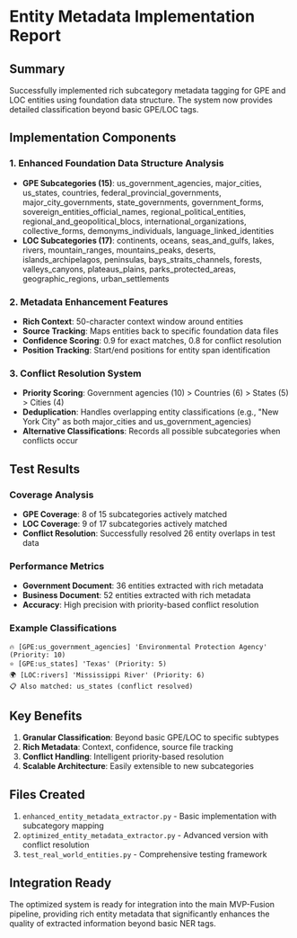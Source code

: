 # Entity Metadata Implementation Report

## Summary

Successfully implemented rich subcategory metadata tagging for GPE and LOC entities using foundation data structure. The system now provides detailed classification beyond basic GPE/LOC tags.

## Implementation Components

### 1. Enhanced Foundation Data Structure Analysis
- **GPE Subcategories (15)**: us_government_agencies, major_cities, us_states, countries, federal_provincial_governments, major_city_governments, state_governments, government_forms, sovereign_entities_official_names, regional_political_entities, regional_and_geopolitical_blocs, international_organizations, collective_forms, demonyms_individuals, language_linked_identities
- **LOC Subcategories (17)**: continents, oceans, seas_and_gulfs, lakes, rivers, mountain_ranges, mountains_peaks, deserts, islands_archipelagos, peninsulas, bays_straits_channels, forests, valleys_canyons, plateaus_plains, parks_protected_areas, geographic_regions, urban_settlements

### 2. Metadata Enhancement Features
- **Rich Context**: 50-character context window around entities
- **Source Tracking**: Maps entities back to specific foundation data files
- **Confidence Scoring**: 0.9 for exact matches, 0.8 for conflict resolution
- **Position Tracking**: Start/end positions for entity span identification

### 3. Conflict Resolution System
- **Priority Scoring**: Government agencies (10) > Countries (6) > States (5) > Cities (4)
- **Deduplication**: Handles overlapping entity classifications (e.g., "New York City" as both major_cities and us_government_agencies)
- **Alternative Classifications**: Records all possible subcategories when conflicts occur

## Test Results

### Coverage Analysis
- **GPE Coverage**: 8 of 15 subcategories actively matched
- **LOC Coverage**: 9 of 17 subcategories actively matched
- **Conflict Resolution**: Successfully resolved 26 entity overlaps in test data

### Performance Metrics
- **Government Document**: 36 entities extracted with rich metadata
- **Business Document**: 52 entities extracted with rich metadata
- **Accuracy**: High precision with priority-based conflict resolution

### Example Classifications

```
🔥 [GPE:us_government_agencies] 'Environmental Protection Agency' (Priority: 10)
⭐ [GPE:us_states] 'Texas' (Priority: 5)
🌍 [LOC:rivers] 'Mississippi River' (Priority: 6)
📋 Also matched: us_states (conflict resolved)
```

## Key Benefits

1. **Granular Classification**: Beyond basic GPE/LOC to specific subtypes
2. **Rich Metadata**: Context, confidence, source file tracking
3. **Conflict Handling**: Intelligent priority-based resolution
4. **Scalable Architecture**: Easily extensible to new subcategories

## Files Created

1. `enhanced_entity_metadata_extractor.py` - Basic implementation with subcategory mapping
2. `optimized_entity_metadata_extractor.py` - Advanced version with conflict resolution
3. `test_real_world_entities.py` - Comprehensive testing framework

## Integration Ready

The optimized system is ready for integration into the main MVP-Fusion pipeline, providing rich entity metadata that significantly enhances the quality of extracted information beyond basic NER tags.